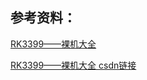 ## 参考资料：

[RK3399——裸机大全](https://hceng.cn/2018/08/16/RK3399%E2%80%94%E2%80%94%E8%A3%B8%E6%9C%BA%E5%A4%A7%E5%85%A8/#more)

[RK3399——裸机大全     csdn链接](https://blog.csdn.net/hceng_linux/article/details/89913950)


